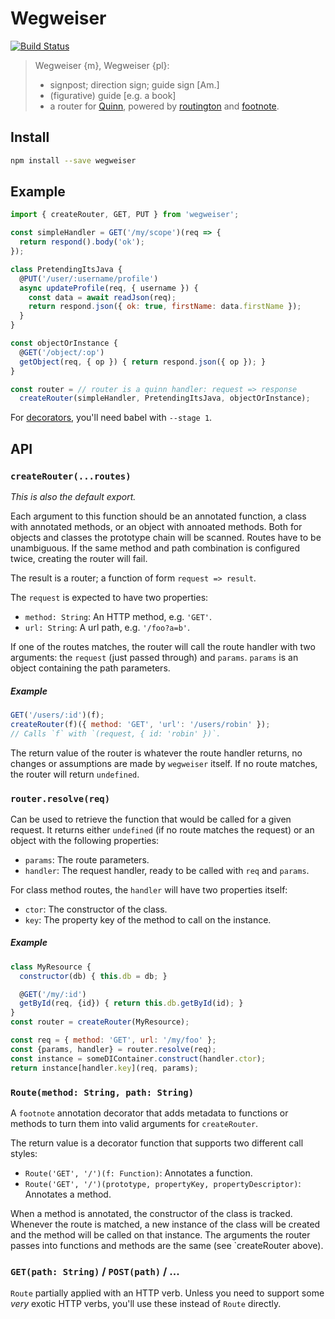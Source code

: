 # Wegweiser

[![Build Status](https://travis-ci.org/quinnjs/wegweiser.svg?branch=master)](https://travis-ci.org/quinnjs/wegweiser)

> Wegweiser {m}, Wegweiser {pl}:
> * signpost; direction sign; guide sign [Am.]
> * (figurative) guide [e.g. a book]
> * a router for [Quinn](https://www.npmjs.org/package/quinn),
>   powered by [routington](https://www.npmjs.org/package/routington)
>   and [footnote](https://www.npmjs.com/package/footnote).

## Install

```bash
npm install --save wegweiser
```

## Example

```js
import { createRouter, GET, PUT } from 'wegweiser';

const simpleHandler = GET('/my/scope')(req => {
  return respond().body('ok');
});

class PretendingItsJava {
  @PUT('/user/:username/profile')
  async updateProfile(req, { username }) {
    const data = await readJson(req);
    return respond.json({ ok: true, firstName: data.firstName });
  }
}

const objectOrInstance {
  @GET('/object/:op')
  getObject(req, { op }) { return respond.json({ op }); }
}

const router = // router is a quinn handler: request => response
  createRouter(simpleHandler, PretendingItsJava, objectOrInstance);
```

For [decorators](https://github.com/wycats/javascript-decorators),
you'll need babel with `--stage 1`.

## API

### `createRouter(...routes)`

*This is also the default export.*

Each argument to this function should be an annotated function,
a class with annotated methods,
or an object with annoated methods.
Both for objects and classes the prototype chain will be scanned.
Routes have to be unambiguous.
If the same method and path combination is configured twice,
creating the router will fail.

The result is a router; a function of form `request => result`.

The `request` is expected to have two properties:

* `method: String`: An HTTP method, e.g. `'GET'`.
* `url: String`: A url path, e.g. `'/foo?a=b'`.

If one of the routes matches, the router will call the route handler
with two arguments: the `request` (just passed through) and `params`.
`params` is an object containing the path parameters.

##### Example

```js
GET('/users/:id')(f);
createRouter(f)({ method: 'GET', 'url': '/users/robin' });
// Calls `f` with `(request, { id: 'robin' })`.
```

The return value of the router is whatever the route handler returns,
no changes or assumptions are made by `wegweiser` itself.
If no route matches, the router will return `undefined`.

### `router.resolve(req)`

Can be used to retrieve the function that would be called for a given request.
It returns either `undefined` (if no route matches the request)
or an object with the following properties:

* `params`: The route parameters.
* `handler`: The request handler, ready to be called with `req` and `params`.

For class method routes, the `handler` will have two properties itself:

* `ctor`: The constructor of the class.
* `key`: The property key of the method to call on the instance.

##### Example

```js
class MyResource {
  constructor(db) { this.db = db; }

  @GET('/my/:id')
  getById(req, {id}) { return this.db.getById(id); }
}
const router = createRouter(MyResource);

const req = { method: 'GET', url: '/my/foo' };
const {params, handler} = router.resolve(req);
const instance = someDIContainer.construct(handler.ctor);
return instance[handler.key](req, params);
```

### `Route(method: String, path: String)`

A `footnote` annotation decorator that adds metadata to functions or methods
to turn them into valid arguments for `createRouter`.

The return value is a decorator function that supports two different call styles:

* `Route('GET', '/')(f: Function)`: Annotates a function.
* `Route('GET', '/')(prototype, propertyKey, propertyDescriptor)`: Annotates a method.

When a method is annotated, the constructor of the class is tracked.
Whenever the route is matched, a new instance of the class will be created
and the method will be called on that instance.
The arguments the router passes into functions and methods are the same (see `createRouter above).

### `GET(path: String)` / `POST(path)` / ...

`Route` partially applied with an HTTP verb.
Unless you need to support some *very* exotic HTTP verbs,
you'll use these instead of `Route` directly.
